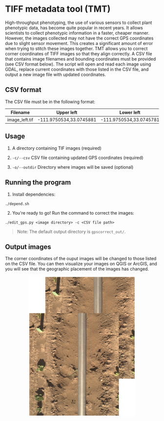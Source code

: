 # TIFF metadata tool (TMT)
High-throughput phenotyping, the use of various sensors to collect plant phenotypic data, has become quite popular in recent years. It allows scientists to collect phenotypic information in a faster, cheaper manner. However, the images collected may not have the correct GPS coordinates due to slight sensor movement. This creates a significant amount of error when trying to stitch these images together. TMT allows you to correct corner coordinates of TIFF images so that they align correctly. A CSV file that contains image filenames and bounding coordinates must be provided (see CSV format below). The script will open and read each image using GDAL, replace current coordinates with those listed in the CSV file, and output a new image file with updated coordinates.

## CSV format

The CSV file must be in the following format:

|Filename  |Upper left |Lower left |Upper right |Lower right |Center
--- | --- | --- | --- | --- | --- |
image_left.tif|-111.9750534,33.0745881|-111.9750534,33.0745781|-111.9750445,33.0745881|-111.9750445,33.0745781|-111.9750489,33.0745831

## Usage

1. A directory containing TIF images (required)

2. `-c/--csv` CSV file containing updated GPS coordinates (required)

3. `-o/--outdir` Directory where images will be saved (optional)


## Running the program

1. Install dependencies:
```
./depend.sh
```

2. You're ready to go! Run the command to correct the images:
```
./edit_gps.py <image directory> -c <CSV file path>
```

> Note: The default output directory is `gpscorrect_out/`.

## Output images

The corner coordinates of the ouput images will be changed to those listed on the CSV file. You can then visualize your images on QGIS or ArcGIS, and you will see that the geographic placement of the images has changed.
<p align="center">
  <img src="example.png" width="350" title="Output image">
</p>
